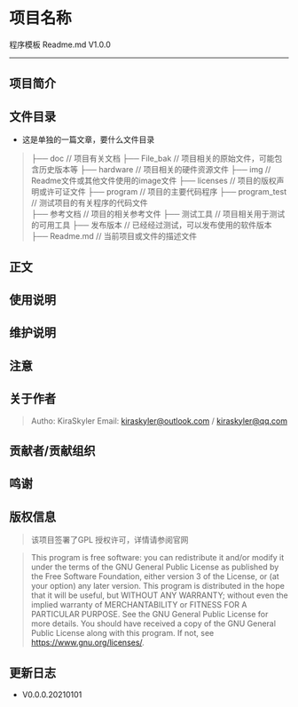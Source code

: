 # 项目名称

程序模板 Readme.md V1.0.0

------

## 项目简介

## 文件目录

* 这是单独的一篇文章，要什么文件目录

>├── doc	                   		// 项目有关文档
>├── File_bak                   	// 项目相关的原始文件，可能包含历史版本等
>├── hardware                    // 项目相关的硬件资源文件
>├── img             	        // Readme文件或其他文件使用的image文件
>├── licenses					// 项目的版权声明或许可证文件
>├── program						// 项目的主要代码程序
>├── program_test			    // 测试项目的有关程序的代码文件				
>├── 参考文档                     // 项目的相关参考文件
>├── 测试工具					 // 项目相关用于测试的可用工具
>├── 发布版本					 // 已经经过测试，可以发布使用的软件版本
>├── Readme.md				   // 当前项目或文件的描述文件

## 正文

## 使用说明

## 维护说明

## 注意

## 关于作者

>Autho: KiraSkyler
>Email: kiraskyler@outlook.com / kiraskyler@qq.com

## 贡献者/贡献组织

## 鸣谢

## 版权信息

> 该项目签署了GPL 授权许可，详情请参阅官网

>This program is free software: you can redistribute it and/or modify
>it under the terms of the GNU General Public License as published by
>the Free Software Foundation, either version 3 of the License, or
>(at your option) any later version.
>This program is distributed in the hope that it will be useful,
>but WITHOUT ANY WARRANTY; without even the implied warranty of
>MERCHANTABILITY or FITNESS FOR A PARTICULAR PURPOSE.  See the
>GNU General Public License for more details.
>You should have received a copy of the GNU General Public License
>along with this program.  If not, see <https://www.gnu.org/licenses/>.

## 更新日志

* V0.0.0.20210101